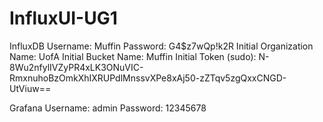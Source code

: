 # InfluxUI-UG1

InfluxDB
Username: Muffin
Password: G4$z7wQp!k2R
Initial Organization Name: UofA
Initial Bucket Name: Muffin
Initial Token (sudo): N-8Wu2nfylIVZyPR4xLK3ONuVIC-RmxnuhoBzOmkXhIXRUPdlMnssvXPe8xAj50-zZTqv5zgQxxCNGD-UtViuw==

Grafana
Username: admin
Password: 12345678
